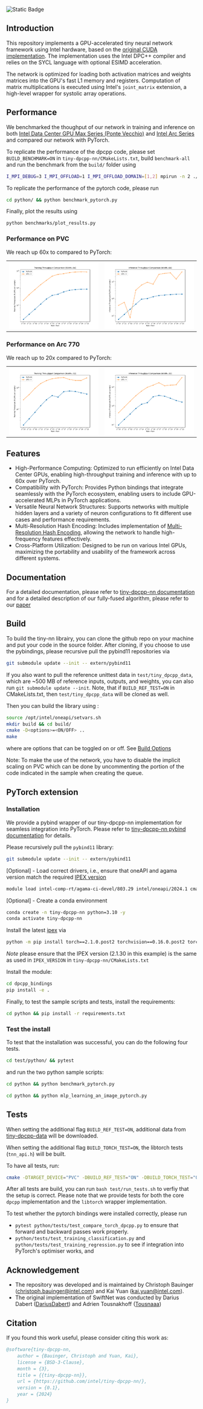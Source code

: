 ![Static Badge](https://img.shields.io/badge/status-research_project-blue)

## Introduction

This repository implements a GPU-accelerated tiny neural network framework using Intel hardware, based on the [original CUDA implementation](https://github.com/NVlabs/tiny-cuda-nn). The implementation uses the Intel DPC++ compiler and relies on the SYCL language with optional ESIMD acceleration.

The network is optimized for loading both activation matrices and weights matrices into the GPU's fast L1 memory and registers. Computation of matrix multiplications is executed using Intel's `joint_matrix` extension, a high-level wrapper for systolic array operations.

## Performance

We benchmarked the thoughput of our network in training and inference on both [Intel Data Center GPU Max Series (Ponte Vecchio)](https://www.intel.com/content/www/us/en/products/details/discrete-gpus/data-center-gpu/max-series.html) and [Intel Arc Series](https://www.intel.com/content/www/us/en/products/details/discrete-gpus/arc.html) and compared our network with PyTorch.

To replicate the performance of the dpcpp code, please set `BUILD_BENCHMARK=ON` in `tiny-dpcpp-nn/CMakeLists.txt`, build `benchmark-all` and run the benchmark from the `build/` folder using

```bash
I_MPI_DEBUG=3 I_MPI_OFFLOAD=1 I_MPI_OFFLOAD_DOMAIN=[1,2] mpirun -n 2 ./benchmarks/benchmark-all
```

To replicate the performance of the pytorch code, please run

```bash
cd python/ && python benchmark_pytorch.py
```

Finally, plot the results using

```bash
python benchmarks/plot_results.py
```

### Performance on PVC

We reach up 60x to compared to PyTorch:
<table>
<tr>
<td>
<img src="benchmarks/results/training_throughput_comparison_width64_readme.png" alt="Training Throughput Comparison" />
</td>
<td>
<img src="benchmarks/results/inference_throughput_comparison_width64_readme.png" alt="Inference Throughput Comparison" />
</td>
</tr>
</table>

### Performance on Arc 770

We reach up to 20x compared to PyTorch:
<table>
<tr>
<td>
<img src="benchmarks/results/training_throughput_comparison_width32_readme.png" alt="Training Throughput Comparison" />
</td>
<td>
<img src="benchmarks/results/inference_throughput_comparison_width32_readme.png" alt="Inference Throughput Comparison" />
</td>
</tr>
</table>

## Features

- High-Performance Computing: Optimized to run efficiently on Intel Data Center GPUs, enabling high-throughput training and inference with up to 60x over PyTorch.
- Compatibility with PyTorch: Provides Python bindings that integrate seamlessly with the PyTorch ecosystem, enabling users to include GPU-accelerated MLPs in PyTorch applications.
- Versatile Neural Network Structures: Supports networks with multiple hidden layers and a variety of neuron configurations to fit different use cases and performance requirements.
- Multi-Resolution Hash Encoding: Includes implementation of [Multi-Resolution Hash Encoding](https://nvlabs.github.io/instant-ngp/), allowing the network to handle high-frequency features effectively.
- Cross-Platform Utilization: Designed to be run on various Intel GPUs, maximizing the portability and usability of the framework across different systems.

## Documentation

For a detailed documentation, please refer to [tiny-dpcpp-nn documentation](https://intel.github.io/tiny-dpcpp-nn/) and for a detailed description of our fully-fused algorithm, please refer to our [paper](https://arxiv.org/abs/2403.17607)
## Build

To build the tiny-nn librairy, you can clone the github repo on your machine and put your code in the source folder. After cloning, if you choose to use the pybindings, please recursive pull the pybind11 repositories via

```bash
git submodule update --init -- extern/pybind11
```

If you also want to pull the reference unittest data in `test/tiny_dpcpp_data`, which are ~500 MB of reference inputs, outputs, and weights, you can also run `git submodule update --init`. Note, that if `BUILD_REF_TEST=ON` in CMakeLists.txt, then `test/tiny_dpcpp_data` will be cloned as well.

Then you can build the library using :

```bash
source /opt/intel/oneapi/setvars.sh
mkdir build && cd build/
cmake -D<options>=<ON/OFF> ..
make
```

where <options> are options that can be toggled on or off. See [Build Options](https://intel.github.io/tiny-dpcpp-nn/manual/build.html#build-options)

Note: To make the use of the network, you have to disable the implicit scaling on PVC which can be done by uncommenting the portion of the code indicated in the sample when creating the queue.

## PyTorch extension
### Installation
We provide a pybind wrapper of our tiny-dpcpp-nn implementation for seamless integration into PyTorch. Please refer to [tiny-dpcpp-nn pybind documentation](https://intel.github.io/tiny-dpcpp-nn/manual/pytorch.html) for details.

Please recursively pull the `pybind11` library:
```bash
git submodule update --init -- extern/pybind11
```

[Optional] - Load correct drivers, i.e., ensure that oneAPI and agama version match the required [IPEX version](https://intel.github.io/intel-extension-for-pytorch/index.html#installation)
```bash
module load intel-comp-rt/agama-ci-devel/803.29 intel/oneapi/2024.1 cmake/3.26.0
```

[Optional] - Create a conda environment
```bash
conda create -n tiny-dpcpp-nn python=3.10 -y
conda activate tiny-dpcpp-nn
```

Install the latest [ipex](https://intel.github.io/intel-extension-for-pytorch/index.html#installation) via

```bash
python -m pip install torch==2.1.0.post2 torchvision==0.16.0.post2 torchaudio==2.1.0.post2 intel-extension-for-pytorch==2.1.30+xpu oneccl_bind_pt==2.1.300+xpu --extra-index-url https://pytorch-extension.intel.com/release-whl/stable/xpu/us/
```

*Note* please ensure that the IPEX version (2.1.30 in this example) is the same as used in `IPEX_VERSION` in `tiny-dpcpp-nn/CMakeLists.txt`

Install the module:
```bash
cd dpcpp_bindings
pip install -e .
```

Finally, to test the sample scripts and tests, install the requirements:
```bash
cd python && pip install -r requirements.txt
```
### Test the install
To test that the installation was successful, you can do the following four tests.

```bash
cd test/python/ && pytest
```

and run the two python sample scripts:

```bash
cd python && python benchmark_pytorch.py
```

```bash
cd python && python mlp_learning_an_image_pytorch.py
```
## Tests

When setting the additional flag `BUILD_REF_TEST=ON`, additional data from [tiny-dpcpp-data](https://github.com/intel-sandbox/tiny-dpcpp-data) will be downloaded.

When setting the additional flag `BUILD_TORCH_TEST=ON`, the libtorch tests (`tnn_api.h`) will be built.

To have all tests, run:

```bash
cmake -DTARGET_DEVICE="PVC" -DBUILD_REF_TEST="ON" -DBUILD_TORCH_TEST="ON" ..
```

After all tests are build, you can run `bash test/run_tests.sh` to verfiy that the setup is correct. Please note that we provide tests for both the core `dpcpp` implementation and the `libtorch` wrapper implementation.

To test whether the pytorch bindings were installed correctly, please run

- `pytest python/tests/test_compare_torch_dpcpp.py` to ensure that forward and backward passes work properly.
- `python/tests/test_training_classification.py` and `python/tests/test_training_regression.py` to see if integration into PyTorch's optimiser works, and

## Acknowledgement

- The repository was developed and is maintained by Christoph Bauinger (christoph.bauinger@intel.com) and Kai Yuan (kai.yuan@intel.com).
- The original implementation of SwiftNet was conducted by Darius Dabert ([DariusDabert](https://github.com/DariusDabert)) and Adrien Tousnakhoff ([Tousnaaa](https://github.com/Tousnaaa))

## Citation

If you found this work useful, please consider citing this work as:

```bibtex
@software{tiny-dpcpp-nn,
    author = {Bauinger, Christoph and Yuan, Kai},
    license = {BSD-3-Clause},
    month = {3},
    title = {{tiny-dpcpp-nn}},
    url = {https://github.com/intel/tiny-dpcpp-nn/},
    version = {0.1},
    year = {2024}
}
```
